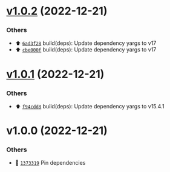 # [v1.0.2](https://github.com/bryanjtc/css-colorguard-upgraded/compare/v1.0.1...v1.0.2) (2022-12-21)

### Others

- ⬆️ [`6ad3f28`](https://github.com/bryanjtc/css-colorguard-upgraded/commit/6ad3f28) build(deps): Update dependency yargs to v17
- ⬆️ [`cbe000f`](https://github.com/bryanjtc/css-colorguard-upgraded/commit/cbe000f) build(deps): Update dependency yargs to v17

# [v1.0.1](https://github.com/bryanjtc/css-colorguard-upgraded/compare/v1.0.0...v1.0.1) (2022-12-21)

### Others

- ⬆️ [`f94cdd8`](https://github.com/bryanjtc/css-colorguard-upgraded/commit/f94cdd8) build(deps): Update dependency yargs to v15.4.1

# v1.0.0 (2022-12-21)

### Others

- 📌 [`1373319`](https://github.com/bryanjtc/css-colorguard-upgraded/commit/1373319) Pin dependencies
